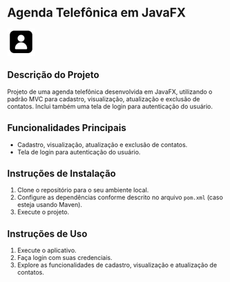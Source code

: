 # Agenda Telefônica em JavaFX

![Agenda Telefônica](https://raw.githubusercontent.com/leozinh0/Agenda-de-Contatos/main/src/main/resources/contact.png)

## Descrição do Projeto

Projeto de uma agenda telefônica desenvolvida em JavaFX, utilizando o padrão MVC para cadastro, visualização, atualização e exclusão de contatos. Inclui também uma tela de login para autenticação do usuário.

## Funcionalidades Principais

- Cadastro, visualização, atualização e exclusão de contatos.
- Tela de login para autenticação do usuário.

## Instruções de Instalação

1. Clone o repositório para o seu ambiente local.
2. Configure as dependências conforme descrito no arquivo `pom.xml` (caso esteja usando Maven).
3. Execute o projeto.

## Instruções de Uso

1. Execute o aplicativo.
2. Faça login com suas credenciais.
3. Explore as funcionalidades de cadastro, visualização e atualização de contatos.
